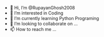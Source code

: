 - 👋 Hi, I’m @RupayanGhosh2008
- 👀 I’m interested in Coding
- 🌱 I’m currently learning Python Programing 
- 💞️ I’m looking to collaborate on ...
- 📫 How to reach me ...

<!---
RupayanGhosh2008/RupayanGhosh2008 is a ✨ special ✨ repository because its `README.md` (this file) appears on your GitHub profile.
You can click the Preview link to take a look at your changes.
--->
